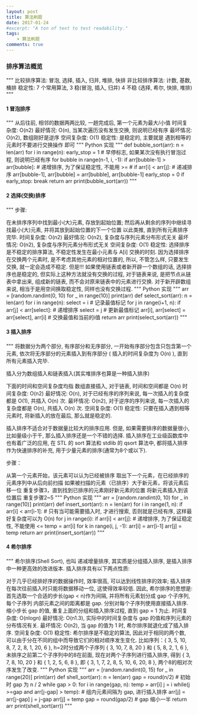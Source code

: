 ```yaml
---
layout: post
title: 算法刷题
date: 2017-01-24
#excerpt: "A ton of text to test readability."
tags: 
    - 算法刷题
comments: true
---
```


### 排序算法概览
"""
比较排序算法: 冒泡, 选择, 插入, 归并, 堆排, 快排
非比较排序算法: 计数, 基数, 桶排
稳定性: 7 个常用算法, 3 稳(冒泡, 插入, 归并) 4 不稳 (选择, 希尔, 快排, 堆排)
"""

#### 1 冒泡排序

"""
从后往前, 相邻的数据两两比较, 一趟完成后, 第一个元素为最大/小值
时间复杂度: O(n2)
最好情况: O(n), 当某次遍历没有发生交换, 则说明已经有序
最坏情况: O(n2), 数组刚好是逆序
空间复杂度: O(1)
稳定性: 是稳定的, 主要就是 遇到相等的元素时不要进行交换操作 即可
"""
Python 实现
"""
def bubble_sort(arr):
    n = len(arr)
    for i in range(n):
        early_stop = 1 # 早停标志, 如果某次没有执行冒泡过程, 则说明已经有序
        for bubble in range(n-1, i, -1):
            if arr[bubble-1] > arr[bubble]: # 递增排序, 为了保证稳定性, 不能用 >=
            # if arr[i] < arr[j]: # 递减排序
                arr[bubble-1], arr[bubble] = arr[bubble], arr[bubble-1]
                early_stop = 0
        if early_stop:
            break
    return arr
print(bubble_sort(arr))
"""

#### 2 选择(交换)排序

"""
步骤:

在未排序序列中找到最小(大)元素, 存放到起始位置;
然后再从剩余的序列中继续寻找最小(大)元素, 并将其放到起始位置的下一个位置
以此类推, 直到所有元素排序完毕.
时间复杂度: O(n2)
最好情况: O(n2), 复杂度与序列元素分布形式无关
最坏情况: O(n2), 复杂度与序列元素分布形式无关
空间复杂度: O(1)
稳定性: 选择排序是不稳定的排序算法, 不稳定性发生在最小元素与 A[i] 交换的时刻. 因为选择排序在交换两个元素时, 是不考虑其他元素的相对位置的, 所以, 不管怎么样, 只要发生交换, 就一定会造成不稳定. 但是!!! 如果使用链表或者新开辟一个数组的话, 选择排序也是稳定的, 但实际上这种方法就没有交换的过程, 对于链表来说, 是把节点从链表中拿出来, 组成新的链表, 而不会对原来链表中的元素进行交换. 对于新开辟数组来说, 相当于是用空间换取稳定性, 同样也没有交换过程.
"""
Python 实现
"""
arr = [random.randint(0, 10) for _ in range(10)]
print(arr)
def select_sort(arr):
    n = len(arr)
    for i in range(n):
        select = i # 记录最值标记
        for j in range(i+1, n):
            if arr[j] < arr[select]: # 递增排序
                select = j # 更新最值标记
        arr[i], arr[select] = arr[select], arr[i] # 交换最值和当前的i值
    return arr
print(select_sort(arr))
"""

#### 3 插入排序

"""
将数据分为两个部分, 有序部分和无序部分, 一开始有序部分包含只包含第一个元素, 依次将无序部分的元素插入到有序部分 ( 插入的时间复杂度为 O(n) ), 直到所有元素插入完毕.

插入分为数组插入和链表插入(其实堆排序也算是一种插入排序)

下面的时间和空间复杂度均指 数组直接插入, 对于链表, 时间和空间都是 O(n)
时间复杂度: O(n2)
最好情况: O(n), 对于已经有序的序列来说, 每一次插入的复杂度都是 O(1), 共插入 O(n) 次.
最坏情况: O(n2), 对于逆序的序列来说, 每一次插入的复杂度都是 O(n), 共插入 O(n) 次.
空间复杂度: O(1)
稳定性: 只要在插入遇到相等元素时, 将新插入的放在最后, 那么就是稳定的.

插入排序不适合对于数据量比较大的排序应用. 但是, 如果需要排序的数据量很小, 比如量级小于千, 那么插入排序还是一个不错的选择. 插入排序在工业级函数库中也有着广泛的应用, 在 STL 的 sort 算法和 stdlib 的 qsort 算法中, 都将插入排序作为快速排序的补充, 用于少量元素的排序(通常为8个或以下).

步骤：

从第一个元素开始，该元素可以认为已经被排序
取出下一个元素，在已经排序的元素序列中从后向前扫描
如果被扫描的元素（已排序）大于新元素，将该元素后移一位
重复步骤3，直到找到已排序的元素刚好新元素的位置
将新元素插入到该位置后
重复步骤2~5
"""
Python 实现
"""
arr = [random.randint(0, 10) for _ in range(10)]
print(arr)
def insert_sort(arr):
    n = len(arr)
    for i in range(1, n):
        if arr[i] < arr[i-1]: # 只有当可能需要插入时, 才进行搜索, 否则就是已经有序, 这样最好复杂度可以为 O(n)
            for j in range(i):
                if arr[i] < arr[j]: # 递增排序, 为了保证稳定性, 不能使用 <=
                    temp = arr[i]
                    for k in range(i, j, -1):
                        arr[i] = arr[i-1]
                    arr[j] = temp
    return arr
print(insert_sort(arr))
"""
#### 4 希尔排序

"""
希尔排序(Shell Sort), 也叫 递减增量排序, 其实质是分组插入排序, 是插入排序中一种更高效的改进版本. 插入排序具有以下两点性质:

对于几乎已经排好序的数据操作时, 效率很高, 可以达到线性排序的效率;
插入排序在每次往前插入时只能将数据移动一位, 这使得效率较低.
因此, 希尔排序的思想是:
首先选取一个合适的步长(gap < n)作为间隔, 并将所有元素划分成 gap 个子序列, 每个子序列 内部元素之间的距离都是 gap.
分别对每个子序列使用直接插入排序.
缩小步长 gap 的值, 重复上面的分组和插入排序过程, 直到 gap = 1 为止.
时间复杂度: O(nlogn)
最好情况: O(n1.3), 实际中的时间复杂度与 gap 的值和序列元素的分布情况有关.
最坏情况: O(n2), 当 gap 的值为 1 时, 希尔排序就退化成了插入排序.
空间复杂度: O(1)
稳定性: 希尔排序是不稳定的算法, 因此对于相同的两个数, 可以由于分在不同的组中而导致它们的相对顺序发生变化. 比如序列：{ 3, 5, 10, 8, 7, 2, 8, 1, 20, 6 }, h=2时分成两个子序列 { 3, 10, 7, 8, 20 } 和 { 5, 8, 2, 1, 6 }, 未排序之前第二个子序列中的8在前面, 现在对两个子序列进行插入排序, 得到 { 3, 7, 8, 10, 20 } 和 { 1, 2, 5, 6, 8 }, 即 { 3, 1, 7, 2, 8, 5, 10, 6, 20, 8 }, 两个8的相对次序发生了改变.
"""
Python 实现
"""
arr = [random.randint(0, 15) for _ in range(20)]
print(arr)
def shell_sort(arr):
    n = len(arr)
    gap = round(n/2) # 初始时 gap 为 n / 2
    while gap > 0:
        for i in range(gap, n):
            temp = arr[i]
            j = i
            while(j >=gap and arr[j-gap] > temp): # 组内元素间隔为 gap, 进行插入排序
                arr[j] = arr[j-gap]
                j = j-gap
            arr[j] = temp
        gap = round(gap/2) # gap 缩小一半
    return arr
print(shell_sort(arr))
"""
